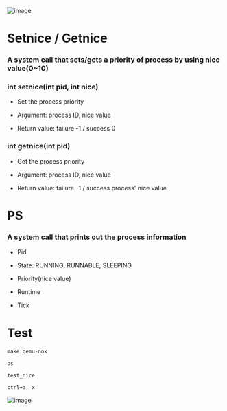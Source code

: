 ![image](https://user-images.githubusercontent.com/62228195/116965935-03bd6280-acea-11eb-9f5a-efedff206df3.png)



# Setnice / Getnice

### A system call that sets/gets a priority of process by using nice value(0~10)



### int setnice(int pid, int nice)

- Set the process priority

- Argument: process ID, nice value

- Return value: failure -1 / success 0



### int getnice(int pid)

- Get the process priority

- Argument: process ID, nice value

- Return value: failure -1 / success process' nice value





# PS

### A system call that prints out the process information

- Pid

- State: RUNNING, RUNNABLE, SLEEPING
- Priority(nice value)
- Runtime
- Tick



# Test

``` make qemu-nox ```

``` ps ```

``` test_nice ```

``` ctrl+a, x ```


![image](https://user-images.githubusercontent.com/62228195/116965697-59453f80-ace9-11eb-9471-40f72f9eaa96.png)

